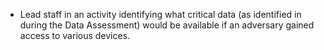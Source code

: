 * Lead staff in an activity identifying what critical data (as identified in during the Data Assessment) would be available if an adversary gained access to various devices.

